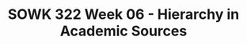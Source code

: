 ---
layout: single_embed_slide
title: "SOWK 322 Week 06 - Hierarchy in Academic Sources"
presentation_id: 4OK949
canonical_url: /presentations/4OK949/
slides:
  - slide_name: ../deck-7940-large-0.jpeg
    slide_thumbnail: ../deck-7940-thumb-0.jpeg
    slide_text: >
      <p>HIERARCHY IN ACADEMIC SOURCES
      and Researching Advice for Social Work Students</p>
      
  - slide_name: ../deck-7940-large-1.jpeg
    slide_thumbnail: ../deck-7940-thumb-1.jpeg
    slide_text: >
      <p>Practice writing
      🦁 📝 📒 broadly, deeply, and critically
      Read
      (Robbins, 2016)
      Have Courage</p>
      
  - slide_name: ../deck-7940-large-2.jpeg
    slide_thumbnail: ../deck-7940-thumb-2.jpeg
    slide_text: >
      <p>START BROAD Wikipedia General google search
      Academic Database Google Scholar</p>
      
  - slide_name: ../deck-7940-large-3.jpeg
    slide_thumbnail: ../deck-7940-thumb-3.jpeg
    slide_text: >
      <p>The original materials on which other research is based Primary
      Original written works (i.e. poems, diaries, court records, interviews, surveys, and original research/fieldwork) Research published in scholarly/academic journals.
      SOURCES IN ACADEMIC LEARNING
      (McQuade University Library, 2018)</p>
      
  - slide_name: ../deck-7940-large-4.jpeg
    slide_thumbnail: ../deck-7940-thumb-4.jpeg
    slide_text: >
      <p>Sources are those that describe or analyze primary sources Secondary
      Reference materials (i.e. dictionaries, encyclopedias, textbooks) Books and articles that interpret, review, or synthesize original research/fieldwork.
      SOURCES IN ACADEMIC LEARNING
      (McQuade University Library, 2018)</p>
      
  - slide_name: ../deck-7940-large-5.jpeg
    slide_thumbnail: ../deck-7940-thumb-5.jpeg
    slide_text: >
      <p>Used to organize and locate secondary and primary sources Tertiary
      Indexes (provide citations that fully identify a work) Abstracts (summarize the primary or secondary sources) Databases (usually include abstracts and resources)
      SOURCES IN ACADEMIC LEARNING
      (McQuade University Library, 2018)</p>
      
  - slide_name: ../deck-7940-large-6.jpeg
    slide_thumbnail: ../deck-7940-thumb-6.jpeg
    slide_text: >
      <p>Easier Source
      HIERARCHY OF SOURCES
      ➤
      Personal opinions
      ➤
      Information from an individual
      ➤
      Information from crowdsourced information (i.e. Wikipedia)
      ➤
      Information from an organization
      ➤
      Information from a governmental organization
      ➤
      Information from a scholarly source
      ➤
      Laws or other such primary sources
      ➤
      Peer-reviewed sources
      Better Academic Source</p>
      
  - slide_name: ../deck-7940-large-7.jpeg
    slide_thumbnail: ../deck-7940-thumb-7.jpeg
    slide_text: >
      <p>Authority Purpose Publication &amp; Format Relevance Date of Publication Documentation (Berkeley Library University of California, 2018)
      SOURCES IN ACADEMIC LEARNING</p>
      
---